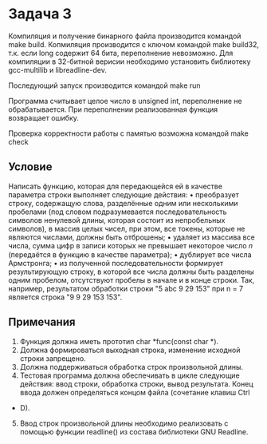 # Задача 3

Компиляция и получение бинарного файла производится командой make build.
Копмиляция производится с ключом  командой make build32, т.к. если long содержит 64 бита, переполнение невозможно.
Для компиляции в 32-битной верисии необходимо установить библиотеку gcc-multilib и libreadline-dev.

Последующий запуск производится командой make run

Программа считывает целое число в unsigned int, переполнение не обрабатывается.
При переполнении реализованная функция возвращает ошибку.

Проверка корректности работы с памятью возможна командой make check



## Условие
Написать функцию, которая для передающейся ей в качестве
параметра строки выполняет следующие действия:
• преобразует строку, содержащую слова, разделённые одним
или несколькими пробелами (под словом подразумевается
последовательность символов ненулевой длины, которая состоит из
непробельных символов), в массив целых чисел, при этом, все токены,
которые не являются числами, должны быть отброшены;
• удаляет из массива все числа, сумма цифр в записи которых не
превышает некоторое число 𝑛 (передаётся в функцию в качестве
параметра);
• дублирует все числа Армстронга;
• из полученной последовательности формирует результирующую
строку, в которой все числа должны быть разделены одним пробелом,
отсутствуют пробелы в начале и в конце строки.
Так, например, результатом обработки строки "5 abc 9 29 153"
при n = 7 является строка "9 9 29 153 153".
## Примечания
1. Функция должна иметь прототип char *func(const char *).
2. Должна формироваться выходная строка, изменение исходной
строки запрещено.
3. Должна поддерживаться обработка строк произвольной длины.
4. Тестовая программа должна обеспечивать в цикле следующие
действия: ввод строки, обработка строки, вывод результата. Конец
ввода должен определяться концом файла (сочетание клавиш Ctrl
+ D).
5. Ввод строк произвольной длины необходимо реализовать с помощью
функции readline() из состава библиотеки GNU Readline.

